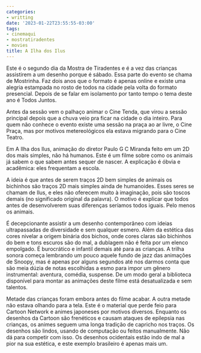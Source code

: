 ```yaml
---
categories:
- writting
date: '2023-01-22T23:55:55-03:00'
tags:
- cinemaqui
- mostratiradentes
- movies
title: A Ilha dos Ilus
---
```


Este é o segundo dia da Mostra de Tiradentes e é a vez das crianças assistirem a um desenho porque é sábado. Essa parte do evento se chama de Mostrinha. Faz dois anos que o formato é apenas online e existe uma alegria estampada no rosto de todos na cidade pela volta do formato presencial. Depois de se falar em isolamento por tanto tempo o tema deste ano é Todos Juntos.

Antes da sessão vem o palhaço animar o Cine Tenda, que virou a sessão principal depois que a chuva veio pra ficar na cidade o dia inteiro. Para quem não conhece o evento existe uma sessão na praça ao ar livre, o Cine Praça, mas por motivos metereológicos ela estava migrando para o Cine Teatro.

Em A Ilha dos Ilus, animação do diretor Paulo G C Miranda feito em um 2D dos mais simples, não há humanos. Este é um filme sobre como os animais já sabem o que sabem antes sequer de nascer. A explicação é óbvia e acadêmica: eles frequentam a escola.

A ideia é que antes de serem traços 2D bem simples de animais os bichinhos são traços 2D mais simples ainda de humanoides. Esses seres se chamam de Ilus, e eles não oferecem muito à imaginação, pois são toscos demais (no significado original da palavra). O motivo é explicar que todos antes de desenvolverem suas diferenças seríamos todos iguais. Pelo menos os animais.

É decepcionante assistir a um desenho contemporâneo com ideias ultrapassadas de diversidade e sem qualquer esmero. Além da estética das cores nivelar a origem binária dos bichos, onde cores claras são bichinhos do bem e tons escuros são do mal, a dublagem não é feita por um elenco empolgado. É burocrático e infantil demais até para as crianças. A trilha sonora começa lembrando um pouco aquele fundo de jazz das animações de Snoopy, mas é apenas por alguns segundos até nos darmos conta que são meia dúzia de notas escolhidas a esmo para impor um gênero instrumental: aventura, comédia, suspense. De um modo geral a biblioteca disponível para montar as animações deste filme está desatualizada e sem talentos.

Metade das crianças foram embora antes do filme acabar. A outra metade não estava olhando para a tela. Este é o material que perde feio para Cartoon Network e animes japoneses por motivos diversos. Enquanto os desenhos da Cartoon são frenéticos e causam ataques de epilepsia nas crianças, os animes seguem uma longa tradição de capricho nos traços. Os desenhos são lindos, usando de computação ou feitos manualmente. Não dá para competir com isso. Os desenhos ocidentais estão indo de mal a pior na sua estética, e este exemplo brasileiro é apenas mais um.